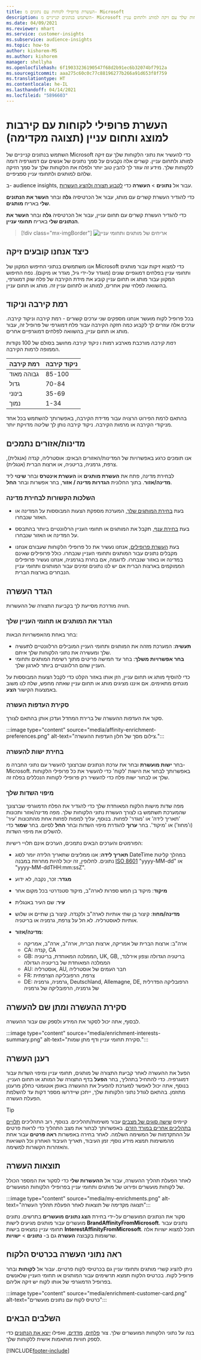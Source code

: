 ```yaml
---
title: העשרת פרופילי לקוחות עם נתונים מ- Microsoft
description: השתמש בנתונים קנייניים מ- Microsoft כדי להעשיר את נתוני הלקוחות שלך עם זיקה למותג ולתחום עניין.
ms.date: 04/09/2021
ms.reviewer: mhart
ms.service: customer-insights
ms.subservice: audience-insights
ms.topic: how-to
author: kishorem-MS
ms.author: kishorem
manager: shellyha
ms.openlocfilehash: 6f19033236190547f68d2b91ec6b32074bf7912a
ms.sourcegitcommit: aaa275c60c0c77c88196277b266a91d653f8f759
ms.translationtype: HT
ms.contentlocale: he-IL
ms.lasthandoff: 04/14/2021
ms.locfileid: "5896603"
---
```

# <a name="enrich-customer-profiles-with-brand-and-interest-affinities-preview"></a>העשרת פרופילי לקוחות עם קירבות למוצג ותחום עניין (תצוגה מקדימה)

השתמש בנתונים קנייניים של Microsoft כדי להעשיר את נתוני הלקוחות שלך עם זיקה למותג ולתחום עניין. קשרים אלה נקבעים על סמך נתונים של אנשים עם דמוגרפיה דומה ללקוחות שלך. מידע זה עוזר לך להבין טוב יותר ולפלח את הלקוחות שלך על סמך הזיקה שלהם למותגים ולתחומי עניין ספציפיים.

ב- audience insights, עבור אל **נתונים** > **העשרה** כדי [לקבוע תצורה ולהציג העשרות](enrichment-hub.md).

כדי להגדיר העשרת קשרים עם מותג, עבור אל הכרטיסיה **גלה** ובחר **העשר את הנתונים שלי** באריח **מותגים**.

כדי להגדיר העשרת קשרים עם תחום עניין, עבור אל הכרטיסיה **גלה** ובחר **העשר את הנתונים שלי** באריח **תחומי עניין**.

   > [!div class="mx-imgBorder"]
   > ![אריחים של מותגים ותחומי עניין](media/BrandsInterest-tile-Hub.png "אריחים של מותגים ותחומי עניין")

## <a name="how-we-determine-affinities"></a>כיצד אנחנו קובעים זיקה

אנו משתמשים בנתוני החיפוש המקוון של Microsoft כדי למצוא זיקות עבור מותגים ותחומי עניין בפלחים דמוגפיים שונים (מוגדר על-ידי גיל, מגדר או מיקום). נפח החיפוש המקוון עבור מותג או תחום עניין קובע את מידת הקירבה של פלח שוק דמוגרפי, בהשוואה לפלחי שוק אחרים, למותג או לתחום עניין זה. מותג או תחום עניין.

## <a name="affinity-level-and-score"></a>רמת קירבה וניקוד

בכל פרופיל לקוח מועשר אנחנו מספקים שני ערכים קשורים - רמת קירבה וניקוד קירבה. ערכים אלה עוזרים לך לקבוע כמה חזקה הקירבה עבור פלח דמוגרפי של פרופיל זה, עבור מותג או תחום עניין, בהשוואה לפלחים דמוגרפיים אחרים.

*רמת קירבה* מורכבת מארבע רמות ו *ניקוד קירבה* מחושב בסולם של 100 נקודות הממופה לרמות הקירבה.


|רמת קירבה |ניקוד קירבה  |
|---------|---------|
|גבוהה מאוד     | 85-100       |
|גדול     | 70-84        |
|בינוני     | 35-69        |
|‏‫נמוך     | 1-34        |

בהתאם לרמת הפירוט הרצויה עבור מדידת הקירבה, באפשרותך להשתמש בכל אחד מניקודי הקירבה או מרמות הקירבה. ניקוד קירבה נותן לך שליטה מדויקת יותר.

## <a name="supported-countriesregions"></a>מדינות/אזורים נתמכים

אנו תומכים כרגע באפשרויות של המדינות/האזורים הבאים: אוסטרליה, קנדה (אנגלית), צרפת, גרמניה, בריטניה, או ארצות הברית (אנגלית).

לבחירת מדינה, פתח את **העשרת מותגים** אוֹ **העשרת אינטרס** ובחר **שינוי** ליד **מדינה/אזור**. בתוך החלונית **הגדרות מדינה / אזור**, בחר אפשרות ובחר **החל**.

### <a name="implications-related-to-country-selection"></a>השלכות הקשורות לבחירת מדינה

- בעת [בחירת המותגים שלך](#define-your-brands-or-interests), המערכת מספקת הצעות המבוססות על המדינה או האזור שנבחרו.

- בעת [בחירת ענף](#define-your-brands-or-interests), תקבל את המותגים או תחומי העניין הרלוונטיים ביותר בהתבסס על המדינה או האזור שנבחרו.

- בעת [העשרת פרופילים](#refresh-enrichment), אנחנו נעשיר את כל פרופילי הלקוחות שעבורם אנחנו מקבלים נתונים עבור המותגים ותחומי העניין שנבחרו. כולל פרופילים שאינם במדינה או באזור שנבחרו. לדוגמה, אם בחרת בגרמניה, אנחנו נעשיר פרופילים הממוקמים בארצות הברית אם יש לנו נתונים זמינים עבור המותגים ותחומי עניין הנבחרים בארצות הברית.

## <a name="configure-enrichment"></a>הגדר העשרה

חוויה מודרכת מסייעת לך בקביעת התצורה של ההעשרות. 

### <a name="define-your-brands-or-interests"></a>הגדר את המותגים או תחומי העניין שלך

בחר באחת מהאפשרויות הבאות:

- **תעשיה**: המערכת מזהה את המותגים ותחומי העניין המובילים הרלוונטיים לתעשיה שלך ומעשירה את נתוני הלקוחות שלך איתם.
- **בחר אפשרויות משלך**: בחר עד חמישה פריטים מתוך רשימת המותגים ותחומי העניין שהם הרלוונטיים ביותר לארגון שלך.

כדי להוסיף מותג או תחום עניין, הזן אותו באזור הקלט כדי לקבל הצעות המבוססות על מונחים מתאימים. אם איננו מציגים מותג או תחום עניין שאתה מחפש, שלח לנו משוב באמצעות הקישור **הצע**.

### <a name="review-enrichment-preferences"></a>סקירת העדפות העשרה

סקור את העדפות ההעשרה של ברירת המחדל ועדכן אותן בהתאם לצורך.

:::image type="content" source="media/affinity-enrichment-preferences.png" alt-text="צילום מסך של חלון העדפות ההעשרה.":::

### <a name="select-entity-to-enrich"></a>בחירת ישות להעשרה

בחר **ישות מועשרת** ובחר את ערכת הנתונים שברצונך להעשיר עם נתוני החברה מ- Microsoft. באפשרותך לבחור את הישות 'לקוח' כדי להעשיר את כל פרופילי הלקוחות שלך או לבחור ישות פלח כדי להעשיר רק פרופילי לקוחות הנכללים בפלח זה.

### <a name="map-your-fields"></a>מיפוי השדות שלך

מפה שדות מישות הלקוח המאוחדת שלך כדי להגדיר את הפלח הדמוגרפי שברצונך שהמערכת תשתמש בו לצורך העשרת נתוני הלקוחות שלך. מפה מדינה/אזור ותכונות 'תאריך לידה' או 'מגדר' לפחות. בנוסף, עליך למפות לפחות אחת מהתכונות 'עיר' (ו'מחוז') או 'מיקוד'. בחר **ערוך** להגדרת מיפוי השדות ובחר **החל** לסיום. בחר **שמור** כדי להשלים את מיפוי השדות.

הפורמטים והערכים הבאים נתמכים, הערכים אינם תלויי רישיות:

- **תאריך לידה**: אנו ממליצים שתאריך הלידה יומר לסוג DateTime במהלך קליטת נתונים. לחלופין, זה יכול להיות מחרוזת במבנה [ISO 8601](https://www.iso.org/iso-8601-date-and-time-format.html) ‏"yyyy-MM-dd" או "yyyy-MM-ddTHH:mm:ssZ".
- **מגדר**: זכר, נקבה, לא ידוע
- **מיקוד**: מיקוד בן חמש ספרות לארה"ב, מיקוד סטנדרטי בכל מקום אחר
- **עִיר**: שם העיר באנגלית
- **מדינה/מחוז**: קיצור בן שתי אותיות לארה"ב ולקנדה. קיצור בן שתיים או שלוש אותיות לאוסטרליה. לא חל על צרפת, גרמניה או בריטניה.
- **מדינה/אזור**:

  - ארה"ב: ארצות הברית של אמריקה, ארצות הברית, ארה"ב, ארה"ב, אמריקה
  - CA: קנדה, CA
  - GB: הממלכה המאוחדת, בריטניה, UK, GB, בריטניה הגדולה וצפון אירלנד, הממלכה המאוחדת של בריטניה הגדולה
  - AU: אוסטרליה, AU, חבר העמים של אוסטרליה
  - FR: צרפת, הרפובליקה הצרפתית
  - DE: גרמניה, גרמניה, Deutschland, Allemagne, DE, הרפובליקה הפדרלית של גרמניה, הרפובליקה של גרמניה

## <a name="review-and-name-the-enrichment"></a>סקירת ההעשרה ומתן שם להעשרה

לבסוף, אתה יכול לסקור את המידע ולספק שם עבור ההעשרה.

:::image type="content" source="media/enrichment-interests-summary.png" alt-text="סקירת תחומי עניין ודף מתן שמות.":::

## <a name="refresh-enrichment"></a>רענן העשרה

הפעל את ההעשרה לאחר קביעת התצורה של מותגים, תחומי עניין ומיפוי השדות עבור דמוגרפיה. כדי להתחיל בתהליך, בחר **הפעל** בדף התצורה של המותג או תחום העניין. בנוסף, אתה יכול לאפשר למערכת להפעיל את ההעשרה באופן אוטומטי כחלק מרענון מתוזמן.
בהתאם לגודל נתוני הלקוחות שלך, ייתכן שיידרשו מספר דקות עד להשלמת הפעלת העשרה.

> [!TIP]
> קיימים [שישה סוגים של מצבים](system.md#status-types) עבור משימות/תהליכים. בנוסף, רוב התהליכים [תלויים בתהליכים אחרים במורד הזרם](system.md#refresh-policies). באפשרותך לבחור את מצב התהליך כדי לראות פרטים על ההתקדמות של המשימה השלמה. לאחר בחירה באפשרות **ראה פרטים** עבור אחת מהמשימות תמצא מידע נוסף: זמן העיבוד, תאריך העיבוד האחרון וכל השגיאות והאזהרות הקשורות למשימה.

## <a name="enrichment-results"></a>תוצאות העשרה

לאחר הפעלת תהליך ההעשרה, עבור אל **ההעשרות שלי** כדי לסקור את המספר הכולל של לקוחות מועשרים ופירוט של מותגים ותחומי עניין בפרופילי הלקוחות המועשרים.

:::image type="content" source="media/my-enrichments.png" alt-text="תצוגה מקדימה של תוצאות לאחר הפעלת תהליך העשרה":::

סקור את הנתונים המועשרים על-ידי בחירת **הצג נתונים מועשרים** בתרשים. נתונים מועשרים עבור מותגים מגיעים לישות **BrandAffinityFromMicrosoft**. נתונים עבור תחומי עניין נמצאים בישות **InterestAffinityFromMicrosoft**. תוכל למצוא ישויות אלה שרשומות בקבוצה **העשרה** גם ב- **נתונים** > **ישויות**.

## <a name="see-enrichment-data-on-the-customer-card"></a>ראה נתוני העשרה בכרטיס הלקוח

ניתן להציג קשרי מותגים ותחומי עניין גם בכרטיסי לקוח פרטיים. עבור אל **לקוחות** ובחר פרופיל לקוח. בכרטיס הלקוח תמצא תרשימים עבור המותגים או תחומי העניין שלאנשים בפרופיל הדמוגרפי של אותו לקוח יש זיקה אליהם.

:::image type="content" source="media/enrichment-customer-card.png" alt-text="כרטיס לקוח עם נתונים מועשרים":::

## <a name="next-steps"></a>השלבים הבאים

בנה על נתוני הלקוחות המועשרים שלך. צור [פלחים](segments.md), [מדדים](measures.md), ואפילו [ייצא את הנתונים](export-destinations.md) כדי לספק חוויות מותאמות אישית ללקוחות שלך.


[!INCLUDE[footer-include](../includes/footer-banner.md)]
